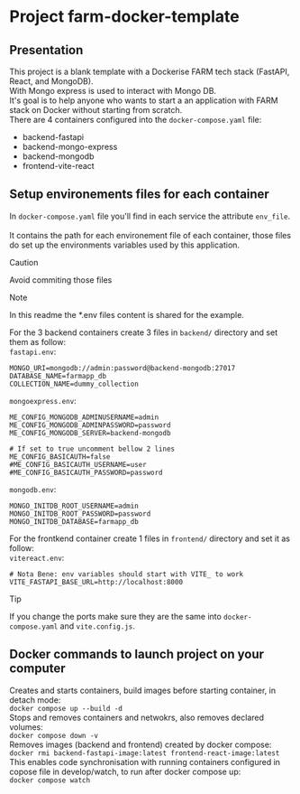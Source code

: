 # Project farm-docker-template

## Presentation
This project is a blank template with a Dockerise FARM tech stack (FastAPI, React, and MongoDB).<br>
With Mongo express is used to interact with Mongo DB.<br>
It's goal is to help anyone who wants to start a an application with FARM stack on Docker without starting from scratch.<br>
There are 4 containers configured into the `docker-compose.yaml` file:<br>
* backend-fastapi
* backend-mongo-express
* backend-mongodb
* frontend-vite-react

## Setup environements files for each container
In `docker-compose.yaml` file you'll find in each service the attribute `env_file`.<br>
<br>
It contains the path for each environement file of each container, those files do set up the environments variables used by this application.<br>

> [!CAUTION]
> Avoid commiting those files

> [!NOTE]
> In this readme the *.env files content is shared for the example.

For the 3 backend containers create 3 files in `backend/` directory and set them as follow:<br>
`fastapi.env`:<br>
```
MONGO_URI=mongodb://admin:password@backend-mongodb:27017
DATABASE_NAME=farmapp_db
COLLECTION_NAME=dummy_collection
```

`mongoexpress.env`:<br>
```
ME_CONFIG_MONGODB_ADMINUSERNAME=admin
ME_CONFIG_MONGODB_ADMINPASSWORD=password
ME_CONFIG_MONGODB_SERVER=backend-mongodb

# If set to true uncomment bellow 2 lines
ME_CONFIG_BASICAUTH=false
#ME_CONFIG_BASICAUTH_USERNAME=user
#ME_CONFIG_BASICAUTH_PASSWORD=password
```
`mongodb.env`:<br>
```
MONGO_INITDB_ROOT_USERNAME=admin
MONGO_INITDB_ROOT_PASSWORD=password
MONGO_INITDB_DATABASE=farmapp_db
```

For the frontkend container create 1 files in `frontend/` directory and set it as follow:<br>
`vitereact.env`:<br>
```
# Nota Bene: env variables should start with VITE_ to work
VITE_FASTAPI_BASE_URL=http://localhost:8000
```

> [!TIP]
> If you change the ports make sure they are the same into `docker-compose.yaml` and `vite.config.js`.

## Docker commands to launch project on your computer
Creates and starts containers, build images before starting container, in detach mode:<br>
`docker compose up --build -d`<br>
Stops and removes containers and netwokrs, also removes declared volumes:<br>
`docker compose down -v`<br>
Removes images (backend and frontend) created by docker compose:<br>
`docker rmi backend-fastapi-image:latest frontend-react-image:latest`<br>
This enables code synchronisation with running containers configured in copose file in develop/watch, to run after docker compose up:<br>
`docker compose watch`<br>